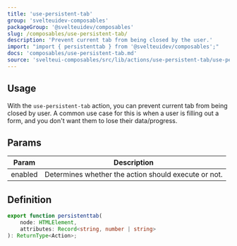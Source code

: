 ```yaml
---
title: 'use-persistent-tab'
group: 'svelteuidev-composables'
packageGroup: '@svelteuidev/composables'
slug: /composables/use-persistent-tab/
description: 'Prevent current tab from being closed by the user.'
import: "import { persistenttab } from '@svelteuidev/composables';"
docs: 'composables/use-persistent-tab.md'
source: 'svelteui-composables/src/lib/actions/use-persistent-tab/use-persistent-tab.ts'
---
```


<script>
    import { Demo, ComposableDemos } from '@svelteuidev/demos';
    import { Heading } from 'components';
</script>

<Heading />

## Usage

With the `use-persistent-tab` action, you can prevent current tab from being closed by user. A common use case for this is when a user is filling out a form, and you don't want them to lose their data/progress.

<Demo demo={ComposableDemos.usePersistentTabDemo.usage} />

## Params

| Param   | Description                                          |
| ------- | ---------------------------------------------------- |
| enabled | Determines whether the action should execute or not. |

## Definition

```ts
export function persistenttab(
	node: HTMLElement,
	attributes: Record<string, number | string>
): ReturnType<Action>;
```
